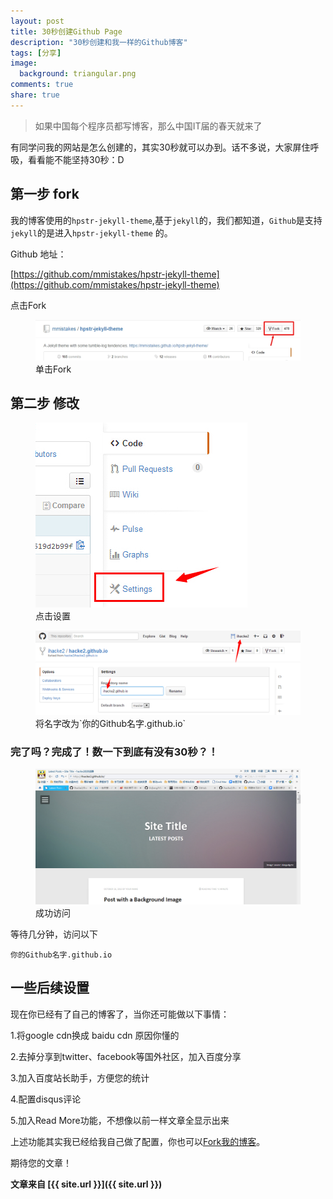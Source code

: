 ```yaml
---
layout: post
title: 30秒创建Github Page
description: "30秒创建和我一样的Github博客"
tags: [分享]
image:
  background: triangular.png
comments: true
share: true
---
```


>如果中国每个程序员都写博客，那么中国IT届的春天就来了

有同学问我的网站是怎么创建的，其实30秒就可以办到。话不多说，大家屏住呼吸，看看能不能坚持30秒：D

## 第一步 fork


我的博客使用的`hpstr-jekyll-theme`,基于`jekyll`的，我们都知道，`Github`是支持`jekyll`的是进入`hpstr-jekyll-theme` 的。

Github 地址：

[https://github.com/mmistakes/hpstr-jekyll-theme](https://github.com/mmistakes/hpstr-jekyll-theme)

点击Fork

<!--more-->

<figure>
	<a href="/images/article/2014-11-11/1.jpg">
		<img src="/images/article/2014-11-11/1.jpg" alt="home" />
	</a>
	<figcaption>单击Fork</figcaption>
</figure>


## 第二步 修改


<figure>
	<a href="/images/article/2014-11-11/4.jpg">
		<img src="/images/article/2014-11-11/4.jpg" alt="home" />
	</a>
	<figcaption>点击设置</figcaption>
</figure>


<figure>
	<a href="/images/article/2014-11-11/3.jpg">
		<img src="/images/article/2014-11-11/3.jpg" alt="home" />
	</a>
	<figcaption>将名字改为`你的Github名字.github.io`</figcaption>
</figure>

### 完了吗？完成了！数一下到底有没有30秒？！

<figure>
	<a href="/images/article/2014-11-11/8.jpg">
		<img src="/images/article/2014-11-11/8.jpg" alt="home" />
	</a>
	<figcaption>成功访问</figcaption>
</figure>


等待几分钟，访问以下

	你的Github名字.github.io

## 一些后续设置

现在你已经有了自己的博客了，当你还可能做以下事情：

1.将google cdn换成 baidu cdn 原因你懂的

2.去掉分享到twitter、facebook等国外社区，加入百度分享

3.加入百度站长助手，方便您的统计

4.配置disqus评论

5.加入Read More功能，不想像以前一样文章全显示出来

上述功能其实我已经给我自己做了配置，你也可以[Fork我的博客](https://github.com/hacke2/hacke2.github.io)。

期待您的文章！

**文章来自 [{{ site.url }}]({{ site.url }})**